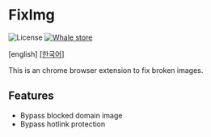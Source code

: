 # FixImg

![License](https://img.shields.io/github/license/Xvezda/chrome-fiximg)
[![Whale store](https://img.shields.io/endpoint?url=https%3A%2F%2Fapi.xvezda.com%2Fv1%2Fwhale-store%2Fv%2Fccamieeifalippbcdjfokaamepjpjcdo)](https://store.whale.naver.com/detail/ccamieeifalippbcdjfokaamepjpjcdo)

[english]
[\[한국어\]](doc/ko_KR/README.md)

This is an chrome browser extension to fix broken images.


## Features
 * Bypass blocked domain image
 * Bypass hotlink protection